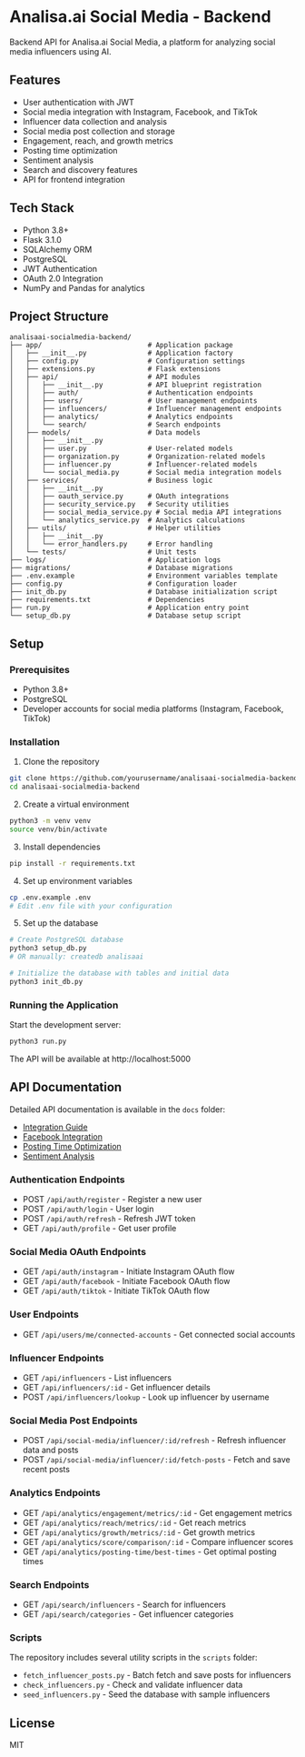 # Analisa.ai Social Media - Backend

Backend API for Analisa.ai Social Media, a platform for analyzing social media influencers using AI.

## Features

- User authentication with JWT
- Social media integration with Instagram, Facebook, and TikTok
- Influencer data collection and analysis
- Social media post collection and storage
- Engagement, reach, and growth metrics
- Posting time optimization
- Sentiment analysis
- Search and discovery features
- API for frontend integration

## Tech Stack

- Python 3.8+
- Flask 3.1.0
- SQLAlchemy ORM
- PostgreSQL
- JWT Authentication
- OAuth 2.0 Integration
- NumPy and Pandas for analytics

## Project Structure

```
analisaai-socialmedia-backend/
├── app/                          # Application package
│   ├── __init__.py               # Application factory
│   ├── config.py                 # Configuration settings
│   ├── extensions.py             # Flask extensions
│   ├── api/                      # API modules
│   │   ├── __init__.py           # API blueprint registration
│   │   ├── auth/                 # Authentication endpoints
│   │   ├── users/                # User management endpoints 
│   │   ├── influencers/          # Influencer management endpoints
│   │   ├── analytics/            # Analytics endpoints
│   │   └── search/               # Search endpoints
│   ├── models/                   # Data models
│   │   ├── __init__.py
│   │   ├── user.py               # User-related models
│   │   ├── organization.py       # Organization-related models
│   │   ├── influencer.py         # Influencer-related models
│   │   └── social_media.py       # Social media integration models
│   ├── services/                 # Business logic
│   │   ├── __init__.py
│   │   ├── oauth_service.py      # OAuth integrations
│   │   ├── security_service.py   # Security utilities
│   │   ├── social_media_service.py # Social media API integrations
│   │   └── analytics_service.py  # Analytics calculations
│   ├── utils/                    # Helper utilities
│   │   ├── __init__.py
│   │   └── error_handlers.py     # Error handling
│   └── tests/                    # Unit tests
├── logs/                         # Application logs
├── migrations/                   # Database migrations
├── .env.example                  # Environment variables template
├── config.py                     # Configuration loader
├── init_db.py                    # Database initialization script
├── requirements.txt              # Dependencies
├── run.py                        # Application entry point
└── setup_db.py                   # Database setup script
```

## Setup

### Prerequisites

- Python 3.8+
- PostgreSQL
- Developer accounts for social media platforms (Instagram, Facebook, TikTok)

### Installation

1. Clone the repository
```bash
git clone https://github.com/yourusername/analisaai-socialmedia-backend.git
cd analisaai-socialmedia-backend
```

2. Create a virtual environment
```bash
python3 -m venv venv
source venv/bin/activate
```

3. Install dependencies
```bash
pip install -r requirements.txt
```

4. Set up environment variables
```bash
cp .env.example .env
# Edit .env file with your configuration
```

5. Set up the database
```bash
# Create PostgreSQL database
python3 setup_db.py
# OR manually: createdb analisaai

# Initialize the database with tables and initial data
python3 init_db.py
```

### Running the Application

Start the development server:
```bash
python3 run.py
```

The API will be available at http://localhost:5000

## API Documentation

Detailed API documentation is available in the `docs` folder:
- [Integration Guide](docs/integration_guide.md)
- [Facebook Integration](docs/facebook_integration.md)
- [Posting Time Optimization](docs/posting_time_optimization.md)
- [Sentiment Analysis](docs/sentiment_analysis.md)

### Authentication Endpoints

- POST `/api/auth/register` - Register a new user
- POST `/api/auth/login` - User login
- POST `/api/auth/refresh` - Refresh JWT token
- GET `/api/auth/profile` - Get user profile

### Social Media OAuth Endpoints

- GET `/api/auth/instagram` - Initiate Instagram OAuth flow
- GET `/api/auth/facebook` - Initiate Facebook OAuth flow
- GET `/api/auth/tiktok` - Initiate TikTok OAuth flow

### User Endpoints

- GET `/api/users/me/connected-accounts` - Get connected social accounts

### Influencer Endpoints

- GET `/api/influencers` - List influencers
- GET `/api/influencers/:id` - Get influencer details
- POST `/api/influencers/lookup` - Look up influencer by username

### Social Media Post Endpoints

- POST `/api/social-media/influencer/:id/refresh` - Refresh influencer data and posts
- POST `/api/social-media/influencer/:id/fetch-posts` - Fetch and save recent posts

### Analytics Endpoints

- GET `/api/analytics/engagement/metrics/:id` - Get engagement metrics
- GET `/api/analytics/reach/metrics/:id` - Get reach metrics
- GET `/api/analytics/growth/metrics/:id` - Get growth metrics
- GET `/api/analytics/score/comparison/:id` - Compare influencer scores
- GET `/api/analytics/posting-time/best-times` - Get optimal posting times

### Search Endpoints

- GET `/api/search/influencers` - Search for influencers
- GET `/api/search/categories` - Get influencer categories

### Scripts

The repository includes several utility scripts in the `scripts` folder:

- `fetch_influencer_posts.py` - Batch fetch and save posts for influencers
- `check_influencers.py` - Check and validate influencer data
- `seed_influencers.py` - Seed the database with sample influencers

## License

MIT